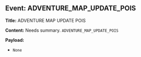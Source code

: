 ## Event: ADVENTURE_MAP_UPDATE_POIS

**Title:** ADVENTURE MAP UPDATE POIS

**Content:**
Needs summary.
`ADVENTURE_MAP_UPDATE_POIS`

**Payload:**
- `None`